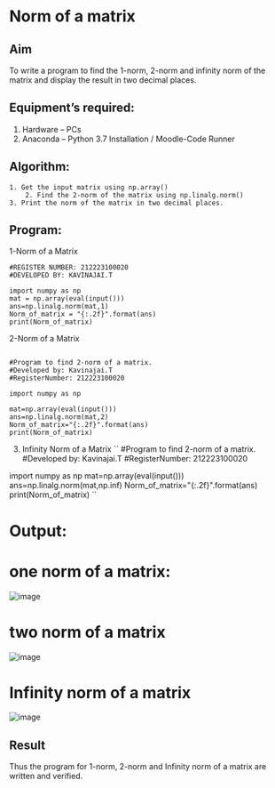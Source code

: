 # Norm of a matrix
## Aim
To write a program to find the 1-norm, 2-norm and infinity norm of the matrix and display the result in two decimal places.
## Equipment’s required:
1.	Hardware – PCs
2.	Anaconda – Python 3.7 Installation / Moodle-Code Runner
## Algorithm:
	1. Get the input matrix using np.array()   
        2. Find the 2-norm of the matrix using np.linalg.norm()
	3. Print the norm of the matrix in two decimal places.
## Program:

1-Norm of a Matrix
```
#REGISTER NUMBER: 212223100020
#DEVELOPED BY: KAVINAJAI.T

import numpy as np
mat = np.array(eval(input()))
ans=np.linalg.norm(mat,1)
Norm_of_matrix = "{:.2f}".format(ans)
print(Norm_of_matrix)
```
 2-Norm of a Matrix
 ```

#Program to find 2-norm of a matrix.
#Developed by: Kavinajai.T
#RegisterNumber: 212223100020

import numpy as np

mat=np.array(eval(input()))
ans=np.linalg.norm(mat,2)
Norm_of_matrix="{:.2f}".format(ans)
print(Norm_of_matrix)
```
3. Infinity Norm of a Matrix
   ``
#Program to find 2-norm of a matrix.
#Developed by: Kavinajai.T
#RegisterNumber: 212223100020

import numpy as np
mat=np.array(eval(input()))
ans=np.linalg.norm(mat,np.inf)
Norm_of_matrix="{:.2f}".format(ans)
print(Norm_of_matrix)
``
# Output:
# one norm of a matrix:
![image](https://github.com/Kavin1311/Norm-of-a-matrix/assets/145695724/f99e12d0-b28c-4cd4-8ddf-69d078b2869f)
# two norm of a matrix
![image](https://github.com/Kavin1311/Norm-of-a-matrix/assets/145695724/538a39b4-f9ea-4d90-a70d-59992a00402c)
# Infinity norm of a matrix
![image](https://github.com/Kavin1311/Norm-of-a-matrix/assets/145695724/54fbeee0-e0ea-4531-b9d2-aadb9ae09f77)


## Result
Thus the program for 1-norm, 2-norm and Infinity norm of a matrix are written and verified.
